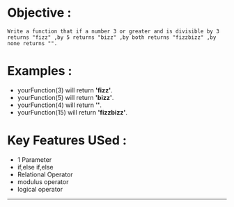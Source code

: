 # Objective :
    Write a function that if a number 3 or greater and is divisible by 3 returns "fizz" ,by 5 returns "bizz" ,by both returns "fizzbizz" ,by none returns "".
# Examples :
* yourFunction(3) will return **'fizz'**.
* yourFunction(5) will return **'bizz'**.
* yourFunction(4) will return **''**.
* yourFunction(15) will return **'fizzbizz'**.
# Key Features USed :
* 1 Parameter
* if,else if,else
* Relational Operator
* modulus operator
* logical operator
---
